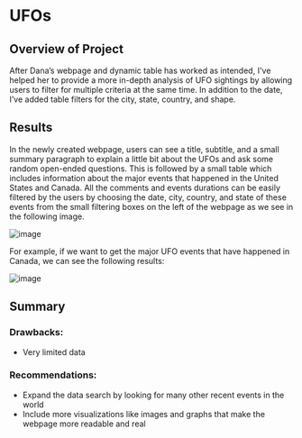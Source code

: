 # UFOs
## Overview of Project
  After Dana’s webpage and dynamic table has worked as intended, I've helped her to provide a more in-depth analysis of UFO sightings by allowing users to filter for multiple criteria at the same time. In addition to the date, I’ve added table filters for the city, state, country, and shape.

## Results
  In the newly created webpage, users can see a title, subtitle, and a small summary paragraph to explain a little bit about the UFOs and ask some random open-ended questions. This is followed by a small table which includes information about the major events that happened in the United States and Canada. All the comments and events durations can be easily filtered by the users by choosing the date, city, country, and state of these events from the small filtering boxes on the left of the webpage as we see in the following image. 
  
  ![image](https://user-images.githubusercontent.com/80184581/125710504-450da92f-6757-4620-bd37-4a8bd500d2d6.png)

  For example, if we want to get the major UFO events that have happened in Canada, we can see the following results:
  
  ![image](https://user-images.githubusercontent.com/80184581/125710627-513650a3-b5cd-490e-a528-664614691a1b.png)

## Summary
### Drawbacks:
 - Very limited data

### Recommendations:
 - Expand the data search by looking for many other recent events in the world
 - Include more visualizations like images and graphs that make the webpage more readable and real 

